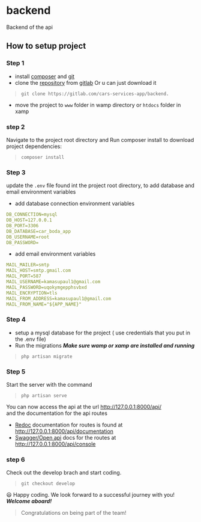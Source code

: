 # backend

Backend of the api

## How to setup project
### Step 1 ###
- install [composer](https://getcomposer.org/doc/00-intro.md) and [git](https://git-scm.com/book/en/v2/Getting-Started-Installing-Git)
- clone the [repository](https://gitlab.com/cars-services-app/backend) from [gitlab](https://gitlab.com/) Or u can just download it
> `git clone https://gitlab.com/cars-services-app/backend.`
- move the project to `www` folder in wamp directory or `htdocs` folder in xamp
### step 2 ###
Navigate to the project root directory and 
Run composer install to download project dependencies:
 > `composer install`
### Step 3 ###
update the `.env` file found int the project root directory, to add database and email environment variables
 - add database connection  environment variables
```yaml
DB_CONNECTION=mysql
DB_HOST=127.0.0.1
DB_PORT=3306
DB_DATABASE=car_boda_app
DB_USERNAME=root
DB_PASSWORD=
```
- add email environment variables
```yaml
MAIL_MAILER=smtp
MAIL_HOST=smtp.gmail.com
MAIL_PORT=587
MAIL_USERNAME=kamasupaul1@gmail.com
MAIL_PASSWORD=uqokymgepphsvbxd
MAIL_ENCRYPTION=tls
MAIL_FROM_ADDRESS=kamasupaul1@gmail.com
MAIL_FROM_NAME="${APP_NAME}"
```
### Step 4 ###
- setup a mysql database for the project ( use credentials that you put in the .env file)
- Run the migrations ***Make sure wamp or xamp are installed and running***
> `php artisan migrate`
### Step 5 ###
Start the server with the command
> `php artisan serve`

You can now access the api at the url  <http://127.0.0.1:8000/api/> <br>
 and the documentation for the api routes
- [Redoc](https://github.com/Redocly/redoc) documentation for routes is  found at <http://127.0.0.1:8000/api/documentation>
- [Swagger/Open api](https://swagger.io/resources/open-api/swagger) docs for the routes  at <http://127.0.0.1:8000/api/console>
### step 6 ###
Check out the develop brach and start coding.
> `git checkout develop`

😃 Happy coding. We look forward to a successful journey with you! ***Welcome aboard!***
> Congratulations on being part of the team!<br>

